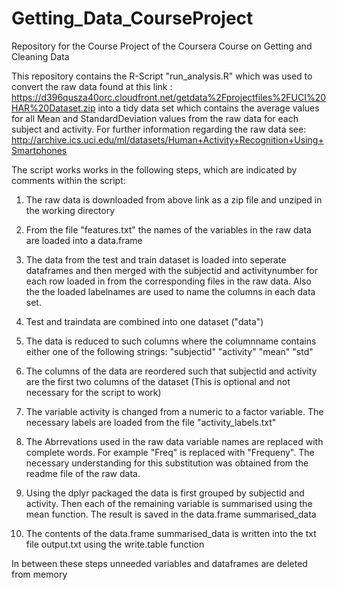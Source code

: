 # Getting_Data_CourseProject
Repository for the Course Project of the Coursera Course on Getting and Cleaning Data

This repository contains the R-Script "run_analysis.R" which was used to convert the raw data found at this link : https://d396qusza40orc.cloudfront.net/getdata%2Fprojectfiles%2FUCI%20HAR%20Dataset.zip  into a tidy data set which contains the average values for all Mean and StandardDeviation values from the raw data for each subject and activity.
For further information regarding the raw data see: http://archive.ics.uci.edu/ml/datasets/Human+Activity+Recognition+Using+Smartphones 

The script works works in the following steps, which are indicated by comments within the script:

1. The raw data is downloaded from above link as a zip file and unziped in the working directory

2. From the file "features.txt" the names of the variables in the raw data are loaded into a data.frame

3. The data from the test and train dataset is loaded into seperate dataframes and then merged with the subjectid and activitynumber for each row loaded in from the corresponding files in the raw data. Also the the loaded labelnames are used to name the columns in each data set.

4. Test and traindata are combined into one dataset ("data")

5. The data is reduced to such columns where the columnname contains either one of the following strings: "subjectid" "activity" "mean" "std"

6. The columns of the data are reordered such that subjectid and activity are the first two columns of the dataset (This is optional and not necessary for the script to work)

7. The variable activity is changed from a numeric to a factor variable. The necessary labels are loaded from the file "activity_labels.txt"

8. The Abrrevations used in the raw data variable names are replaced with complete words. For example "Freq" is replaced with "Frequeny". The necessary understanding for this substitution was obtained from the readme file of the raw data.

9. Using the dplyr packaged the data is first grouped by subjectid and activity. Then each of the remaining variable is summarised using the mean function. The result is saved in the data.frame summarised_data

10.  The contents of the data.frame summarised_data is written into the txt file output.txt using the write.table function

In between these steps unneeded variables and dataframes are deleted from memory